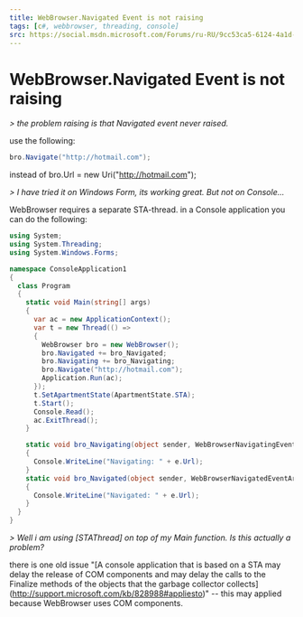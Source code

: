 ```yaml
---
title: WebBrowser.Navigated Event is not raising
tags: [c#, webbrowser, threading, console]
src: https://social.msdn.microsoft.com/Forums/ru-RU/9cc53ca5-6124-4a1d-a3c5-87efe59806ae/webbrowsernavigated-event-is-not-raising?forum=csharpgeneral
---
```

# WebBrowser.Navigated Event is not raising
*> the problem raising is that Navigated event never raised.*

use the following: 
```c#
bro.Navigate("http://hotmail.com");
```
instead of bro.Url = new Uri("http://hotmail.com"); 


*> I have tried it on Windows Form, its working great. But not on Console...*

WebBrowser requires a separate STA-thread. 
in a Console application you can do the following:
```c#
using System;
using System.Threading;
using System.Windows.Forms;

namespace ConsoleApplication1
{
  class Program
  {
    static void Main(string[] args)
    {
      var ac = new ApplicationContext();
      var t = new Thread(() =>
      {
        WebBrowser bro = new WebBrowser();
        bro.Navigated += bro_Navigated;
        bro.Navigating += bro_Navigating;
        bro.Navigate("http://hotmail.com");
        Application.Run(ac);
      });
      t.SetApartmentState(ApartmentState.STA);
      t.Start();
      Console.Read();
      ac.ExitThread();
    }

    static void bro_Navigating(object sender, WebBrowserNavigatingEventArgs e)
    {
      Console.WriteLine("Navigating: " + e.Url);
    }
    static void bro_Navigated(object sender, WebBrowserNavigatedEventArgs e)
    {
      Console.WriteLine("Navigated: " + e.Url);
    }
  }
}
```

*> Well i am using [STAThread] on top of my Main function. Is this actually a problem?* 

there is one old issue "[A console application that is based on a STA may delay the release of COM components and may delay the calls to the Finalize methods of the objects that the garbage collector collects] (http://support.microsoft.com/kb/828988#appliesto)" -- this may applied because WebBrowser uses COM components.
